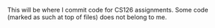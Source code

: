 
This will be where I commit code for CS126 assignments.
Some code (marked as such at top of files) does not belong to me.

